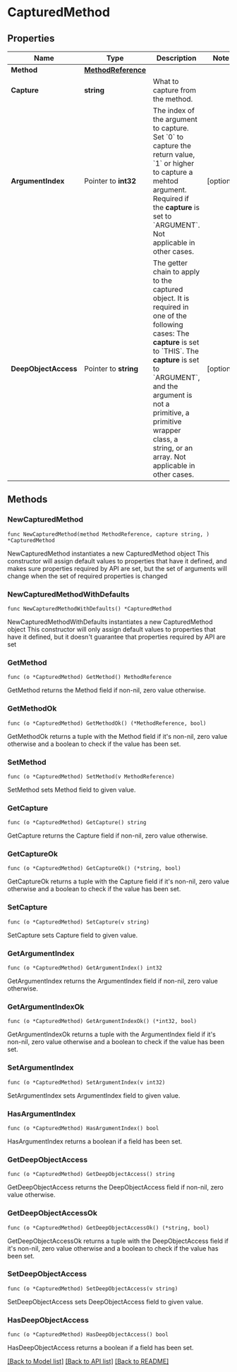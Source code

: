 # CapturedMethod

## Properties

Name | Type | Description | Notes
------------ | ------------- | ------------- | -------------
**Method** | [**MethodReference**](MethodReference.md) |  | 
**Capture** | **string** | What to capture from the method. | 
**ArgumentIndex** | Pointer to **int32** | The index of the argument to capture. Set &#x60;0&#x60; to capture the return value, &#x60;1&#x60; or higher to capture a mehtod argument.    Required if the **capture** is set to &#x60;ARGUMENT&#x60;.   Not applicable in other cases. | [optional] 
**DeepObjectAccess** | Pointer to **string** | The getter chain to apply to the captured object. It is required in one of the following cases:   The **capture** is set to &#x60;THIS&#x60;.    The **capture** is set to &#x60;ARGUMENT&#x60;, and the argument is not a primitive, a primitive wrapper class, a string, or an array.    Not applicable in other cases. | [optional] 

## Methods

### NewCapturedMethod

`func NewCapturedMethod(method MethodReference, capture string, ) *CapturedMethod`

NewCapturedMethod instantiates a new CapturedMethod object
This constructor will assign default values to properties that have it defined,
and makes sure properties required by API are set, but the set of arguments
will change when the set of required properties is changed

### NewCapturedMethodWithDefaults

`func NewCapturedMethodWithDefaults() *CapturedMethod`

NewCapturedMethodWithDefaults instantiates a new CapturedMethod object
This constructor will only assign default values to properties that have it defined,
but it doesn't guarantee that properties required by API are set

### GetMethod

`func (o *CapturedMethod) GetMethod() MethodReference`

GetMethod returns the Method field if non-nil, zero value otherwise.

### GetMethodOk

`func (o *CapturedMethod) GetMethodOk() (*MethodReference, bool)`

GetMethodOk returns a tuple with the Method field if it's non-nil, zero value otherwise
and a boolean to check if the value has been set.

### SetMethod

`func (o *CapturedMethod) SetMethod(v MethodReference)`

SetMethod sets Method field to given value.


### GetCapture

`func (o *CapturedMethod) GetCapture() string`

GetCapture returns the Capture field if non-nil, zero value otherwise.

### GetCaptureOk

`func (o *CapturedMethod) GetCaptureOk() (*string, bool)`

GetCaptureOk returns a tuple with the Capture field if it's non-nil, zero value otherwise
and a boolean to check if the value has been set.

### SetCapture

`func (o *CapturedMethod) SetCapture(v string)`

SetCapture sets Capture field to given value.


### GetArgumentIndex

`func (o *CapturedMethod) GetArgumentIndex() int32`

GetArgumentIndex returns the ArgumentIndex field if non-nil, zero value otherwise.

### GetArgumentIndexOk

`func (o *CapturedMethod) GetArgumentIndexOk() (*int32, bool)`

GetArgumentIndexOk returns a tuple with the ArgumentIndex field if it's non-nil, zero value otherwise
and a boolean to check if the value has been set.

### SetArgumentIndex

`func (o *CapturedMethod) SetArgumentIndex(v int32)`

SetArgumentIndex sets ArgumentIndex field to given value.

### HasArgumentIndex

`func (o *CapturedMethod) HasArgumentIndex() bool`

HasArgumentIndex returns a boolean if a field has been set.

### GetDeepObjectAccess

`func (o *CapturedMethod) GetDeepObjectAccess() string`

GetDeepObjectAccess returns the DeepObjectAccess field if non-nil, zero value otherwise.

### GetDeepObjectAccessOk

`func (o *CapturedMethod) GetDeepObjectAccessOk() (*string, bool)`

GetDeepObjectAccessOk returns a tuple with the DeepObjectAccess field if it's non-nil, zero value otherwise
and a boolean to check if the value has been set.

### SetDeepObjectAccess

`func (o *CapturedMethod) SetDeepObjectAccess(v string)`

SetDeepObjectAccess sets DeepObjectAccess field to given value.

### HasDeepObjectAccess

`func (o *CapturedMethod) HasDeepObjectAccess() bool`

HasDeepObjectAccess returns a boolean if a field has been set.


[[Back to Model list]](../README.md#documentation-for-models) [[Back to API list]](../README.md#documentation-for-api-endpoints) [[Back to README]](../README.md)


